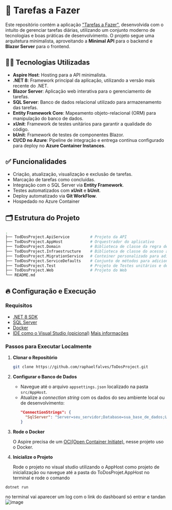 # 🔄️ Tarefas a Fazer

Este repositório contém a aplicação ["Tarefas a Fazer"](https://webfrontend.politesky-105466da.brazilsouth.azurecontainerapps.io), desenvolvida com o intuito de gerenciar tarefas diárias, utilizando um conjunto moderno de tecnologias e boas práticas de desenvolvimento. O projeto segue uma arquitetura minimalista, aproveitando a **Minimal API** para o backend e **Blazor Server** para o frontend.

## 👨‍💻 Tecnologias Utilizadas

- **Aspire Host**: Hosting para a API minimalista.
- **.NET 8**: Framework principal da aplicação, utilizando a versão mais recente do .NET.
- **Blazor Server**: Aplicação web interativa para o gerenciamento de tarefas.
- **SQL Server**: Banco de dados relacional utilizado para armazenamento das tarefas.
- **Entity Framework Core**: Mapeamento objeto-relacional (ORM) para manipulação do banco de dados.
- **xUnit**: Framework de testes unitários para garantir a qualidade do código.
- **bUnit**: Framework de testes de componentes Blazor.
- **CI/CD no Azure**: Pipeline de integração e entrega contínua configurado para deploy no **Azure Container Instances**.

## ✅ Funcionalidades

- Criação, atualização, visualização e exclusão de tarefas.
- Marcação de tarefas como concluídas.
- Integração com o SQL Server via **Entity Framework**.
- Testes automatizados com **xUnit** e **bUnit**.
- Deploy automatizado via **Git WorkFlow**.
- Hospedado no Azure Container

## 🗂️ Estrutura do Projeto

```bash
.
├── TodDosProject.ApiService         # Projeto da API
├── TodDosProject.AppHost            # Orquestrador do aplicativo
├── TodDosProject.Domain             # Biblioteca de classe da regra de negócio
├── TodDosProject.Infraestructure    # Biblioteca de classe do acesso a dados
├── TodDosProject.MigrationService   # Conteiner personalizado para adicionar as migrations ao banco
├── TodDosProject.ServiceDefaults    # Conjunto de métodos para adicionar as funcionalidades do Aspire
├── TodDosProject.Test               # Projeto de Testes unitários e de integração e funcionalidade
├── TodDosProject.Web                # Projeto do Web
└── README.md
```
## 🔥 Configuração e Execução

### Requisitos

- [.NET 8 SDK](https://dotnet.microsoft.com/download/dotnet/8.0)
- [SQL Server](https://www.microsoft.com/pt-br/sql-server/sql-server-downloads)
- [Docker](https://www.docker.com/)
- [IDE como o Visual Studio (opicional)](https://visualstudio.microsoft.com/vs/)
  [Mais informações](https://learn.microsoft.com/pt-br/dotnet/aspire/fundamentals/setup-tooling?tabs=windows&pivots=visual-studio)
  
### Passos para Executar Localmente

1. **Clonar o Repositório**

   ```bash
   git clone https://github.com/raphaelfalves/ToDosProject.git
   ```

2. **Configurar o Banco de Dados**

   - Navegue até o arquivo `appsettings.json` localizado na pasta `src/AppHost`.
   - Atualize a _connection string_ com os dados do seu ambiente local ou de desenvolvimento:
     ```json
     "ConnectionStrings": {
       "SqlServer": "Server=seu_servidor;Database=sua_base_de_dados;User Id=seu_usuario;Password=sua_senha;"
     }
     ```
3. **Rode o Docker**

   O Aspire precisa de um [OCI(Open Container Initiate)](https://opencontainers.org/), nesse projeto uso o Docker.

4. **Inicialize o Projeto**

   Rode o projeto no visual studio utilizando o AppHost como projeto de inicialização ou navegue até a pasta do ToDosProjet.AppHost no terminal e rode o comando 

```bash
dotnet run
```

no terminal vai aparecer um log com o link do dashboard só entrar e tandan 
![image](https://github.com/user-attachments/assets/44ed150c-7058-4354-98d0-c8223e738f9e)


